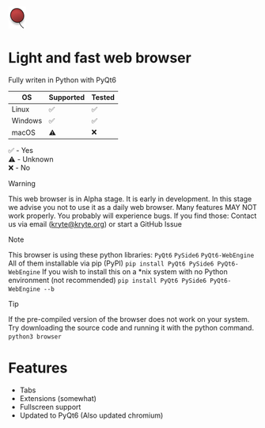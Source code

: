 ![Helium](./logo.png)
# Light and fast web browser
Fully writen in Python with PyQt6

| OS  | Supported | Tested |
| ------------- | ------------- | ------------- |
| Linux | ✅ | ✅ |
| Windows | ✅ | ✅ |
| macOS | ⚠️ | ❌ |
  
✅ - Yes  
⚠️ - Unknown  
❌ - No  

> [!WARNING]
> This web browser is in Alpha stage. It is early in development.
> In this stage we advise you not to use it as a daily web browser.
> Many features MAY NOT work properly.
> You probably will experience bugs. If you find those:
> Contact us via email (kryte@kryte.org) or start a GitHub Issue

> [!NOTE]
> This browser is using these python libraries:
> `PyQt6`
> `PySide6`
> `PyQt6-WebEngine`
> All of them installable via pip (PyPI)
> `pip install PyQt6 PySide6 PyQt6-WebEngine`
> If you wish to install this on a *nix system with no Python environment (not recommended)
> `pip install PyQt6 PySide6 PyQt6-WebEngine --b`

> [!TIP]
> If the pre-compiled version of the browser does not work on your system.
> Try downloading the source code and running it with the python command.
> `python3 browser`

# Features
- Tabs
- Extensions (somewhat)
- Fullscreen support
- Updated to PyQt6 (Also updated chromium)
